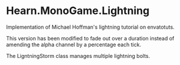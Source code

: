 # Hearn.MonoGame.Lightning
Implementation of Michael Hoffman's lightning tutorial on envatotuts.

This version has been modified to fade out over a duration instead of amending the alpha channel by a percentage each tick.

The LigntningStorm class manages multiple lightning bolts.

